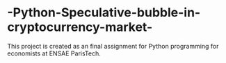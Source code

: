 # -Python-Speculative-bubble-in-cryptocurrency-market-
This project is created as an final assignment for Python programming for economists at ENSAE ParisTech. 

